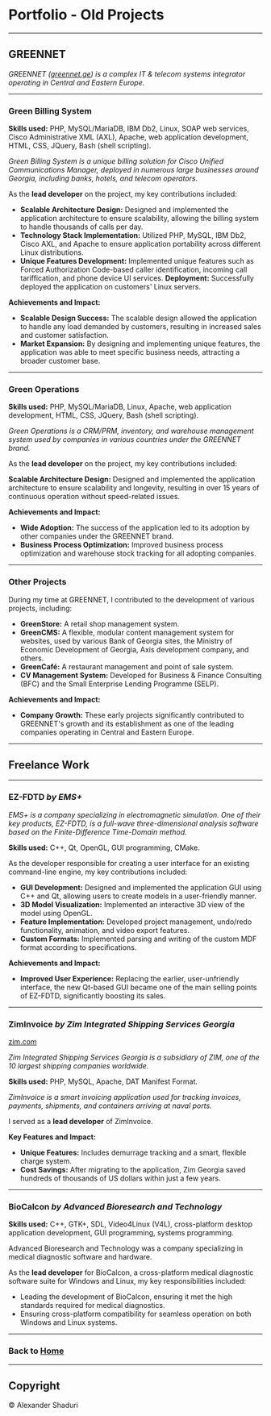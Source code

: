 
# Portfolio - Old Projects

---
## GREENNET

[//]: # (Tbilisi, Georgia)
[//]: # (Jan 2009 – Aug 2010)

_GREENNET ([greennet.ge](https://greennet.ge)) is a complex IT & telecom systems integrator operating in Central and Eastern Europe._

---
### Green Billing System

**Skills used:** PHP, MySQL/MariaDB, IBM Db2, Linux, SOAP web services, Cisco Administrative XML (AXL), 
Apache, web application development, HTML, CSS, JQuery, Bash (shell scripting).

_Green Billing System is a unique billing solution for Cisco Unified Communications Manager, deployed in numerous large
businesses around Georgia, including banks, hotels, and telecom operators._

As the **lead developer** on the project, my key contributions included:

- **Scalable Architecture Design:** Designed and implemented the application architecture to ensure scalability, allowing the
billing system to handle thousands of calls per day.
- **Technology Stack Implementation:** Utilized PHP, MySQL, IBM Db2, Cisco AXL, and Apache to ensure application portability
across different Linux distributions.
- **Unique Features Development:** Implemented unique features such as Forced Authorization Code-based caller identification,
incoming call tariffication, and phone device UI services.
**Deployment:** Successfully deployed the application on customers' Linux servers.

**Achievements and Impact:**
- **Scalable Design Success:** The scalable design allowed the application to handle any load demanded by customers, resulting
in increased sales and customer satisfaction.
- **Market Expansion:** By designing and implementing unique features, the application was able to meet specific business
needs, attracting a broader customer base.

---

### Green Operations

**Skills used:** PHP, MySQL/MariaDB, Linux, Apache, web application development, HTML, CSS, JQuery, Bash (shell scripting).

_Green Operations is a CRM/PRM, inventory, and warehouse management system used by companies in various countries under
the GREENNET brand._

As the **lead developer** on the project, my key contributions included:

**Scalable Architecture Design:** Designed and implemented the application architecture to ensure scalability and longevity,
resulting in over 15 years of continuous operation without speed-related issues.

**Achievements and Impact:**

- **Wide Adoption:** The success of the application led to its adoption by other companies under the GREENNET brand.
- **Business Process Optimization:** Improved business process optimization and warehouse stock tracking for all adopting
companies.

---

### Other Projects

During my time at GREENNET, I contributed to the development of various projects, including:

- **GreenStore:** A retail shop management system.
- **GreenCMS:** A flexible, modular content management system for websites, used by various Bank of Georgia sites, the
Ministry of Economic Development of Georgia, Axis development company, and others.
- **GreenCafé:** A restaurant management and point of sale system.
- **CV Management System:** Developed for Business & Finance Consulting (BFC) and the Small Enterprise Lending Programme
(SELP).

**Achievements and Impact:**
- **Company Growth:** These early projects significantly contributed to GREENNET's growth and its establishment as one of the
leading companies operating in Central and Eastern Europe.

---

## Freelance Work

---

### EZ-FDTD _by EMS+_

[//]: # (Remote – Four Oaks, NC, USA)
[//]: # (2014 – 2016)
[//]: # (http://www.ems-plus.com/EZFDTD_main.html)

_EMS+ is a company specializing in electromagnetic simulation. One of their key products, EZ-FDTD, is a full-wave
three-dimensional analysis software based on the Finite-Difference Time-Domain method._

**Skills used:** C++, Qt, OpenGL, GUI programming, CMake.

As the developer responsible for creating a user interface for an existing command-line engine, my key contributions
included:
- **GUI Development:** Designed and implemented the application GUI using C++ and Qt, allowing users to create models in a
user-friendly manner.
- **3D Model Visualization:** Implemented an interactive 3D view of the model using OpenGL.
- **Feature Implementation:** Developed project management, undo/redo functionality, animation, and video export features.
- **Custom Formats:** Implemented parsing and writing of the custom MDF format according to specifications.

**Achievements and Impact:**
- **Improved User Experience:** Replacing the earlier, user-unfriendly interface, the new Qt-based GUI became one of the main
selling points of EZ-FDTD, significantly boosting its sales.

---

### ZimInvoice _by Zim Integrated Shipping Services Georgia_
[zim.com](https://zim.com)

[//]: # (Tbilisi, Georgia)
[//]: # (2009 – 2010)

_Zim Integrated Shipping Services Georgia is a subsidiary of ZIM, one of the 10 largest shipping companies worldwide._

**Skills used:** PHP, MySQL, Apache, DAT Manifest Format. 

_ZimInvoice is a smart invoicing application used for tracking invoices, payments, shipments, and containers arriving at naval ports._

I served as a **lead developer** of ZimInvoice.

**Key Features and Impact:**
- **Unique Features:** Includes demurrage tracking and a smart, flexible charge system.
- **Cost Savings:** After migrating to the application, Zim Georgia saved hundreds of thousands of US dollars within just a few years.

---

### BioCalcon _by Advanced Bioresearch and Technology_

[//]: # (Tbilisi, Georgia; Nice, France; Luxembourg)
[//]: # (Aug 2002 – Jun 2006)

**Skills used:** C++, GTK+, SDL, Video4Linux (V4L), cross-platform desktop application development, GUI programming, systems programming.

Advanced Bioresearch and Technology was a company specializing in medical diagnostic software and hardware.

As the **lead developer** for BioCalcon, a cross-platform medical diagnostic software suite for Windows and Linux,
my key responsibilities included:
- Leading the development of BioCalcon, ensuring it met the high standards required for medical diagnostics.
- Ensuring cross-platform compatibility for seamless operation on both Windows and Linux systems.

---

### Back to [Home](index.md)

---

## Copyright
© Alexander Shaduri
